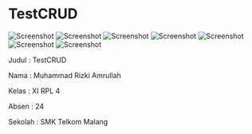 # TestCRUD

![Screenshot](https://cloud.githubusercontent.com/assets/22188487/23781869/bc7de98e-0582-11e7-95d6-cd2f5acc3139.PNG)
![Screenshot](https://cloud.githubusercontent.com/assets/22188487/23781870/bc7dfd52-0582-11e7-94fa-9de026da4792.PNG)
![Screenshot](https://cloud.githubusercontent.com/assets/22188487/23781871/bc800e62-0582-11e7-8d56-c58a80fb1ecd.PNG)
![Screenshot](https://cloud.githubusercontent.com/assets/22188487/23781872/bc83feb4-0582-11e7-8f40-e230ed1d46da.PNG)
![Screenshot](https://cloud.githubusercontent.com/assets/22188487/23781873/bc85901c-0582-11e7-85f5-d4208721c0a9.PNG)
![Screenshot](https://cloud.githubusercontent.com/assets/22188487/23781874/bc8931cc-0582-11e7-88f8-e849cec2f754.PNG)
![Screenshot](https://cloud.githubusercontent.com/assets/22188487/23781875/bcac9ea0-0582-11e7-9f85-3f9128024fcd.PNG)

Judul : TestCRUD

Nama  : Muhammad Rizki Amrullah

Kelas : XI RPL 4

Absen : 24

Sekolah : SMK Telkom Malang
